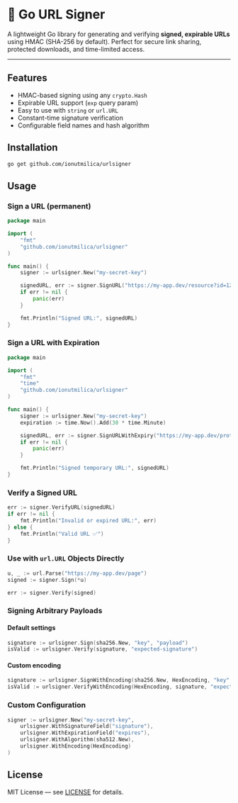 # 🔐 Go URL Signer

A lightweight Go library for generating and verifying **signed, expirable URLs** using HMAC (SHA-256 by default). Perfect for secure link sharing, protected downloads, and time-limited access.

---

## Features

- HMAC-based signing using any `crypto.Hash`
- Expirable URL support (`exp` query param)
- Easy to use with `string` or `url.URL`
- Constant-time signature verification
- Configurable field names and hash algorithm

## Installation

```bash
go get github.com/ionutmilica/urlsigner
```

## Usage
### Sign a URL (permanent)
```go
package main

import (
    "fmt"
    "github.com/ionutmilica/urlsigner"
)

func main() {
    signer := urlsigner.New("my-secret-key")

    signedURL, err := signer.SignURL("https://my-app.dev/resource?id=123")
    if err != nil {
        panic(err)
    }

    fmt.Println("Signed URL:", signedURL)
}
```

### Sign a URL with Expiration
```go
package main

import (
    "fmt"
    "time"
    "github.com/ionutmilica/urlsigner"
)

func main() {
    signer := urlsigner.New("my-secret-key")
    expiration := time.Now().Add(30 * time.Minute)

    signedURL, err := signer.SignURLWithExpiry("https://my-app.dev/protected", expiration)
    if err != nil {
        panic(err)
    }

    fmt.Println("Signed temporary URL:", signedURL)
}
```

### Verify a Signed URL
```go
err := signer.VerifyURL(signedURL)
if err != nil {
    fmt.Println("Invalid or expired URL:", err)
} else {
    fmt.Println("Valid URL ✅")
}
```

### Use with `url.URL` Objects Directly
```go
u, _ := url.Parse("https://my-app.dev/page")
signed := signer.Sign(*u)

err := signer.Verify(signed)
```

### Signing Arbitrary Payloads
#### Default settings
```go
signature := urlsigner.Sign(sha256.New, "key", "payload")
isValid := urlsigner.Verify(signature, "expected-signature")
```

#### Custom encoding
```go
signature := urlsigner.SignWithEncoding(sha256.New, HexEncoding, "key", "payload")
isValid := urlsigner.VerifyWithEncoding(HexEncoding, signature, "expected-signature")
```

### Custom Configuration
```go
signer := urlsigner.New("my-secret-key",
    urlsigner.WithSignatureField("signature"),
    urlsigner.WithExpirationField("expires"),
    urlsigner.WithAlgorithm(sha512.New),
	urlsigner.WithEncoding(HexEncoding)
)
```

## License
MIT License — see [LICENSE](./LICENSE) for details.
